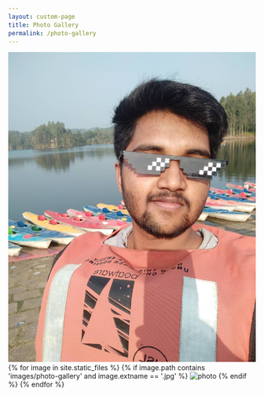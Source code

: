 ```yaml
---
layout: custom-page
title: Photo Gallery
permalink: /photo-gallery
---
```


![photo](assets/images/photo-gallery/photo-gallery-01.jpg){% for image in site.static_files %}
    {% if image.path contains 'images/photo-gallery' and image.extname == '.jpg' %}
![photo]({{image.path}})
    {% endif %}
{% endfor %}
